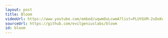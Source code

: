 ```yaml
---
layout: post
title: Bloom
videoUrl: https://www.youtube.com/embed/uqwmOuLcwmA?list=PLUYGVM-2vDxKc8ZBEN-_6syN48t3YUsJA
sourceUrl: https://github.com/evilgeniuslabs/bloom
id: bloom
---
```

